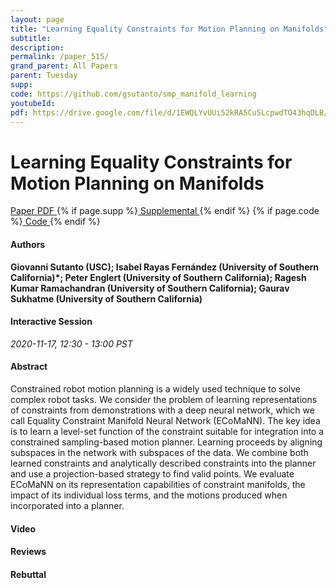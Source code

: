 ```yaml
---
layout: page
title: "Learning Equality Constraints for Motion Planning on Manifolds"
subtitle: 
description:
permalink: /paper_515/
grand_parent: All Papers
parent: Tuesday
supp: 
code: https://github.com/gsutanto/smp_manifold_learning
youtubeId: 
pdf: https://drive.google.com/file/d/1EWQLYvUUi52kRA5Cu5LcpwdTO43hqDLB/view
---
```


# Learning Equality Constraints for Motion Planning on Manifolds

<a href="https://drive.google.com/file/d/1EWQLYvUUi52kRA5Cu5LcpwdTO43hqDLB/view" target="_blank" rel="noopener noreferrer" class="btn btn-blue"><i class="fa fa-file-text-o" aria-hidden="true"></i> Paper PDF </a> {% if page.supp %}<a href="" target="_blank" rel="noopener noreferrer" class="btn btn-green"><i class="fa fa-file-text-o" aria-hidden="true"></i> Supplemental </a>{% endif %} {% if page.code %}<a href="https://github.com/gsutanto/smp_manifold_learning" target="_blank" rel="noopener noreferrer" class="btn btn-green"><i class="fa fa-github" aria-hidden="true"></i> Code </a>{% endif %} 

#### Authors
**Giovanni Sutanto (USC); Isabel Rayas Fernández (University of Southern California)*; Peter Englert (University of Southern California); Ragesh Kumar Ramachandran (University of Southern California); Gaurav Sukhatme (University of Southern California)**

#### Interactive Session
*2020-11-17, 12:30 - 13:00 PST*

#### Abstract
Constrained robot motion planning is a widely used technique to solve complex robot tasks. We consider the problem of learning representations of constraints from demonstrations with a deep neural network, which we call Equality Constraint Manifold Neural Network (ECoMaNN). The key idea is to learn a level-set function of the constraint suitable for integration into a constrained sampling-based motion planner. Learning proceeds by aligning subspaces in the network with subspaces of the data. We combine both learned constraints and analytically described constraints into the planner and use a projection-based strategy to find valid points. We evaluate ECoMaNN on its representation capabilities of constraint manifolds, the impact of its individual loss terms, and the motions produced when incorporated into a planner.

#### Video 

#### Reviews

#### Rebuttal

